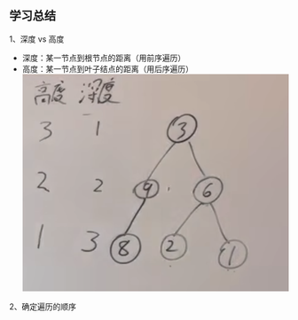 ## 学习总结
1、深度 vs 高度
- 深度：某一节点到根节点的距离（用前序遍历）
- 高度：某一节点到叶子结点的距离（用后序遍历）
![img_1.png](img_1.png)

2、确定遍历的顺序  
